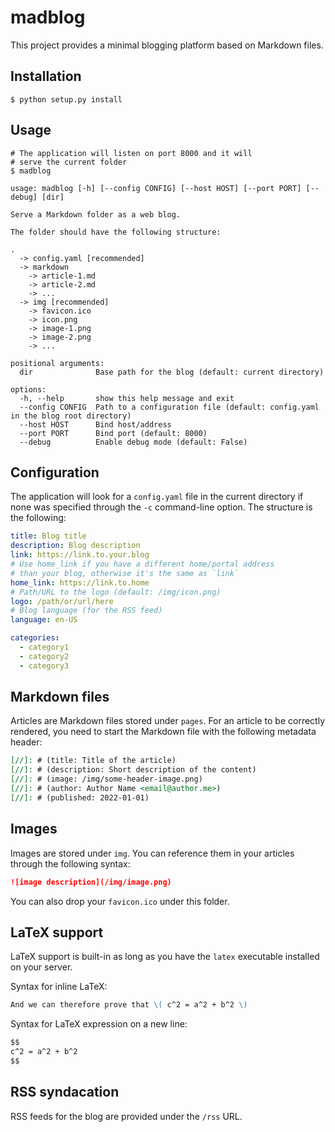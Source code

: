 # madblog

This project provides a minimal blogging platform based on Markdown files.

## Installation

```shell
$ python setup.py install
```

## Usage

```shell
# The application will listen on port 8000 and it will
# serve the current folder
$ madblog
```

```
usage: madblog [-h] [--config CONFIG] [--host HOST] [--port PORT] [--debug] [dir]

Serve a Markdown folder as a web blog.

The folder should have the following structure:

.
  -> config.yaml [recommended]
  -> markdown
    -> article-1.md
    -> article-2.md
    -> ...
  -> img [recommended]
    -> favicon.ico
    -> icon.png
    -> image-1.png
    -> image-2.png
    -> ...

positional arguments:
  dir              Base path for the blog (default: current directory)

options:
  -h, --help       show this help message and exit
  --config CONFIG  Path to a configuration file (default: config.yaml in the blog root directory)
  --host HOST      Bind host/address
  --port PORT      Bind port (default: 8000)
  --debug          Enable debug mode (default: False)
```

## Configuration

The application will look for a `config.yaml` file in the current directory if none was
specified through the `-c` command-line option. The structure is the following:

```yaml
title: Blog title
description: Blog description
link: https://link.to.your.blog
# Use home_link if you have a different home/portal address
# than your blog, otherwise it's the same as `link`
home_link: https://link.to.home
# Path/URL to the logo (default: /img/icon.png)
logo: /path/or/url/here
# Blog language (for the RSS feed)
language: en-US

categories:
  - category1
  - category2
  - category3
```

## Markdown files

Articles are Markdown files stored under `pages`. For an article to be correctly rendered,
you need to start the Markdown file with the following metadata header:

```markdown
[//]: # (title: Title of the article)
[//]: # (description: Short description of the content)
[//]: # (image: /img/some-header-image.png)
[//]: # (author: Author Name <email@author.me>)
[//]: # (published: 2022-01-01)
```

## Images

Images are stored under `img`. You can reference them in your articles through the following syntax:

```markdown
![image description](/img/image.png)
```

You can also drop your `favicon.ico` under this folder.

## LaTeX support

LaTeX support is built-in as long as you have the `latex` executable installed on your server.

Syntax for inline LaTeX:

```markdown
And we can therefore prove that \( c^2 = a^2 + b^2 \)
```

Syntax for LaTeX expression on a new line:

```markdown
$$
c^2 = a^2 + b^2
$$
```

## RSS syndacation

RSS feeds for the blog are provided under the `/rss` URL.
